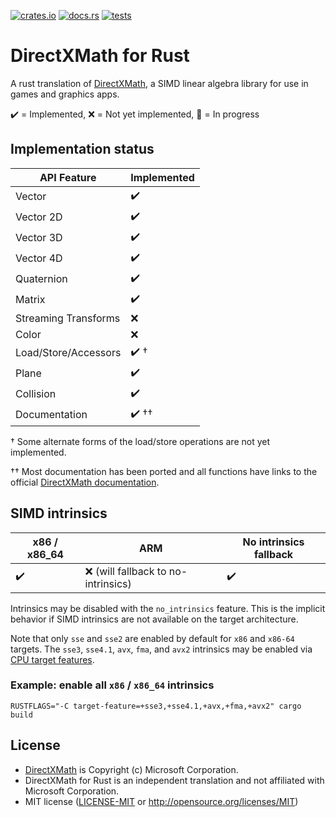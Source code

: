 [![crates.io](https://img.shields.io/crates/v/directx_math.svg)](https://crates.io/crates/directx_math)
[![docs.rs](https://docs.rs/directx_math/badge.svg)](https://docs.rs/directx_math)
[![tests](https://github.com/aloucks/directx_math/workflows/tests/badge.svg)](https://github.com/aloucks/directx_math/actions?query=workflow%3Atests)


# DirectXMath for Rust

A rust translation of [DirectXMath], a SIMD linear algebra library for use in games and graphics apps.

✔️ = Implemented, ❌ = Not yet implemented, 🚧 = In progress

## Implementation status

| API Feature | Implemented |
| --- | ------ |
| Vector | ✔️ |
| Vector 2D | ✔️ |
| Vector 3D | ✔️ |
| Vector 4D | ✔️ |
| Quaternion | ✔️ |
| Matrix | ✔️ |
| Streaming Transforms | ❌ |
| Color | ❌ |
| Load/Store/Accessors | ✔️ &dagger; |
| Plane | ✔️ |
| Collision | ✔️ |
| Documentation | ✔️ &dagger;&dagger; |

&dagger; Some alternate forms of the load/store operations are not yet implemented.

&dagger;&dagger; Most documentation has been ported and all functions have links to the official [DirectXMath documentation].

## SIMD intrinsics

| x86 / x86_64 | ARM | No intrinsics fallback |
| ------------ | --- | ---------------------- |
| ✔️ | ❌ (will fallback to no-intrinsics) | ✔️ |

Intrinsics may be disabled with the `no_intrinsics` feature. This is the implicit behavior
if SIMD intrinsics are not available on the target architecture.

Note that only `sse` and `sse2` are enabled by default for `x86` and `x86-64` targets.
The `sse3`, `sse4.1`, `avx`, `fma`, and `avx2` intrinsics may be enabled via [CPU target features].

### Example: enable all `x86` / `x86_64` intrinsics

    RUSTFLAGS="-C target-feature=+sse3,+sse4.1,+avx,+fma,+avx2" cargo build

## License

* [DirectXMath] is Copyright (c) Microsoft Corporation.
* DirectXMath for Rust is an independent translation and not affiliated with Microsoft Corporation.
* MIT license ([LICENSE-MIT] or http://opensource.org/licenses/MIT)


[LICENSE-MIT]: LICENSE-MIT
[DirectXMath]: https://github.com/microsoft/DirectXMath
[DirectXMath documentation]: https://docs.microsoft.com/en-us/windows/win32/dxmath/ovw-xnamath-reference
[CPU target features]: https://doc.rust-lang.org/reference/attributes/codegen.html#the-target_feature-attribute

